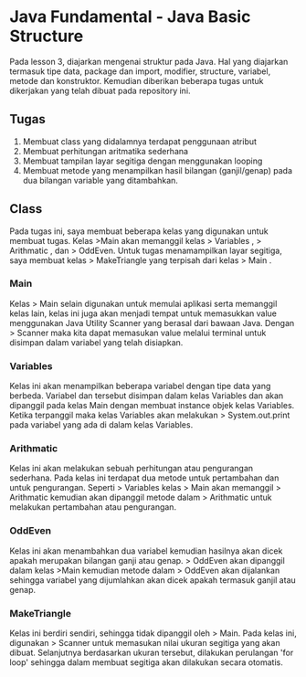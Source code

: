 # Java Fundamental - Java Basic Structure
Pada lesson 3, diajarkan mengenai struktur pada Java. Hal yang diajarkan termasuk tipe data, package dan import, modifier, structure, variabel, metode dan konstruktor.
Kemudian diberikan beberapa tugas untuk dikerjakan yang telah dibuat pada repository ini.

## Tugas
1. Membuat class yang didalamnya terdapat penggunaan atribut
2. Membuat perhitungan aritmatika sederhana
3. Membuat tampilan layar segitiga dengan menggunakan looping
4. Membuat metode yang menampilkan hasil bilangan (ganjil/genap) pada dua bilangan variable yang ditambahkan.

## Class
Pada tugas ini, saya membuat beberapa kelas yang digunakan untuk membuat tugas. Kelas >Main akan memanggil kelas > Variables , > Arithmatic , dan > OddEven.
Untuk tugas menamampilkan layar segitiga, saya membuat kelas > MakeTriangle yang terpisah dari kelas > Main .

### Main
Kelas > Main selain digunakan untuk memulai aplikasi serta memanggil kelas lain, kelas ini juga akan menjadi tempat untuk memasukkan value menggunakan Java Utility Scanner yang berasal dari bawaan Java.
Dengan > Scanner maka kita dapat memasukan value melalui terminal untuk disimpan dalam variabel yang telah disiapkan.

### Variables
Kelas ini akan menampilkan beberapa variabel dengan tipe data yang berbeda. Variabel dan tersebut disimpan dalam kelas Variables dan akan dipanggil pada kelas Main dengan membuat instance objek kelas Variables.
Ketika terpanggil maka kelas Variables akan melakukan > System.out.print pada variabel yang ada di dalam kelas Variables.

### Arithmatic
Kelas ini akan melakukan sebuah perhitungan atau pengurangan sederhana. Pada kelas ini terdapat dua metode untuk pertambahan dan untuk pengurangan. Seperti > Variables kelas > Main akan memanggil > Arithmatic
kemudian akan dipanggil metode dalam > Arithmatic untuk melakukan pertambahan atau pengurangan.

### OddEven
Kelas ini akan menambahkan dua variabel kemudian hasilnya akan dicek apakah merupakan bilangan ganji atau genap. > OddEven akan dipanggil dalam kelas >Main kemudian metode dalam > OddEven akan dijalankan
sehingga variabel yang dijumlahkan akan dicek apakah termasuk ganjil atau genap.

### MakeTriangle
Kelas ini berdiri sendiri, sehingga tidak dipanggil oleh > Main. Pada kelas ini, digunakan > Scanner untuk memasukan nilai ukuran segitiga yang akan dibuat. Selanjutnya berdasarkan ukuran tersebut, dilakukan
perulangan 'for loop' sehingga dalam membuat segitiga akan dilakukan secara otomatis.
